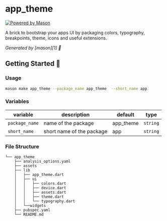 # app_theme

[![Powered by Mason](https://img.shields.io/endpoint?url=https%3A%2F%2Ftinyurl.com%2Fmason-badge)](https://github.com/felangel/mason)

A brick to bootstrap your apps UI by packaging colors, typography, breakpoints, theme, icons and useful extensions.

_Generated by [mason][1] 🧱_

## Getting Started 🚀

### Usage 

```sh
mason make app_theme --package_name app_theme  --short_name app
```

### Variables 

| variable       | description               | default   | type     |
|----------------|---------------------------|-----------|----------|
| `package_name` | name of the package       | app_theme | `string` |
| `short_name`   | short name of the package | app       | `string` |

### File Structure 

```
└── app_theme
    ├── analysis_options.yaml
    ├── assets
    ├── lib
    │   ├── app_theme.dart
    │   ├── ui
    │   │   ├── colors.dart
    │   │   ├── device.dart
    │   │   ├── assets.dart
    │   │   ├── theme.dart
    │   │   └── typography.dart
    │   └──widgets
    ├── pubspec.yaml
    └── README.md
```
